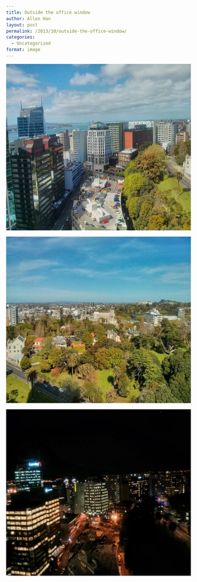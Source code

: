 ```yaml
---
title: Outside the office window
author: Allen Han
layout: post
permalink: /2013/10/outside-the-office-window/
categories:
  - Uncategorized
format: image
---
```

[<img class="alignnone size-large wp-image-852" src="/images/uploads/2013/10/IMG_20131001_152045-1024x768.jpg" alt="IMG_20131001_152045" width="604" height="453" />][1]

[<img class="alignnone size-large wp-image-853" src="/images/uploads/2013/10/IMG_20131002_161341-1024x768.jpg" alt="IMG_20131002_161341" width="604" height="453" />][2]

[<img class="alignnone size-large wp-image-854" src="/images/uploads/2013/10/IMG_20131003_201034-1024x768.jpg" alt="IMG_20131003_201034" width="604" height="453" />][3]

 [1]: /images/uploads/2013/10/IMG_20131001_152045.jpg
 [2]: /images/uploads/2013/10/IMG_20131002_161341.jpg
 [3]: /images/uploads/2013/10/IMG_20131003_201034.jpg
